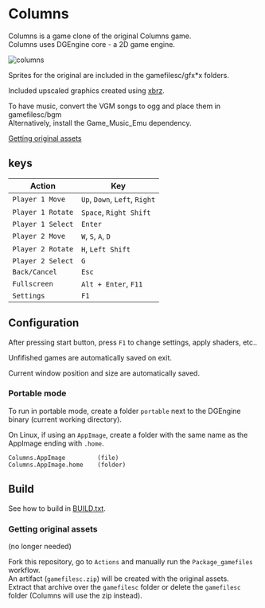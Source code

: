 # Columns

Columns is a game clone of the original Columns game.  
Columns uses DGEngine core - a 2D game engine.

![columns](https://user-images.githubusercontent.com/20025614/103457653-fcb12400-4cf8-11eb-8552-1ab5f46a8450.png)

Sprites for the original are included in the gamefilesc/gfx*x folders.  

Included upscaled graphics created using [xbrz](https://sourceforge.net/projects/xbrz/).  

To have music, convert the VGM songs to ogg and place them in gamefilesc/bgm  
Alternatively, install the Game_Music_Emu dependency.  

[Getting original assets](#Getting-original-assets)

## keys

Action            | Key
----------------- | ----------------------------
`Player 1 Move`   | `Up`, `Down`, `Left`, `Right`
`Player 1 Rotate` | `Space`, `Right Shift`
`Player 1 Select` | `Enter`
`Player 2 Move`   | `W`, `S`, `A`, `D`
`Player 2 Rotate` | `H`, `Left Shift`
`Player 2 Select` | `G`
`Back/Cancel`     | `Esc`
`Fullscreen`      | `Alt + Enter`, `F11`
`Settings`        | `F1`

## Configuration

After pressing start button, press `F1` to change settings, apply shaders, etc..  

Unfifished games are automatically saved on exit.  

Current window position and size are automatically saved.

### Portable mode

To run in portable mode, create a folder `portable` next to the DGEngine binary (current working directory).  

On Linux, if using an `AppImage`, create a folder with the same name as the AppImage ending with `.home`.

```
Columns.AppImage         (file)
Columns.AppImage.home    (folder)
```

## Build

See how to build in [BUILD.txt](BUILD.txt).

### Getting original assets

(no longer needed)

Fork this repository, go to `Actions` and manually run the `Package_gamefiles` workflow.  
An artifact (`gamefilesc.zip`) will be created with the original assets.  
Extract that archive over the `gamefilesc` folder or delete the `gamefilesc` folder (Columns will use the zip instead).
